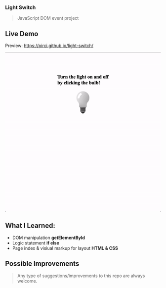 ### Light Switch
> JavaScript DOM event project

## Live Demo

Preview: https://pirci.github.io/light-switch/

![lig](img/demo.gif)

## What I Learned:

- DOM manipulation **getElementById**
- Logic statement **if else**
- Page index & visiual markup for layout **HTML & CSS**

## Possible Improvements

> Any type of suggestions/improvements to this repo are always welcome.
